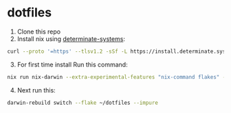 # dotfiles

1. Clone this repo
2. Install nix using [determinate-systems](https://docs.determinate.systems/getting-started/individuals/):

```bash
curl --proto '=https' --tlsv1.2 -sSf -L https://install.determinate.systems/nix | sh -s -- install --determinate
```

3. For first time install Run this command:

```bash
nix run nix-darwin --extra-experimental-features "nix-command flakes" -- switch --flake . --impure
```

4. Next run this:

```bash
darwin-rebuild switch --flake ~/dotfiles --impure
```
